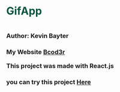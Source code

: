 <h1 style="color:#08553F;">GifApp<h1>
<h3>Author: Kevin Bayter<h3>

<h3 style="text-decoration:none;">My Website <a href="https://www.bcod3r.com">Bcod3r</a>

<p>This project was made with React.js</p>


<h3>you can try this project <a href="https://zgifs-app.netlify.app">Here</a></h3>